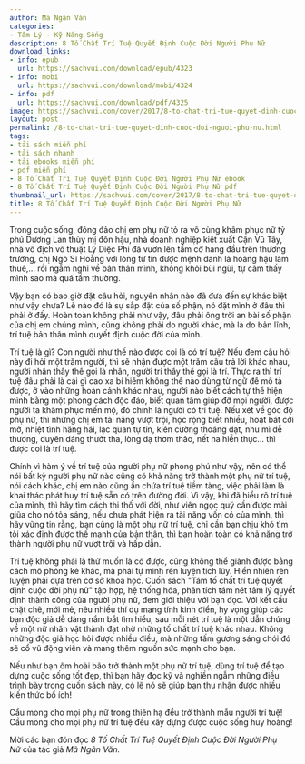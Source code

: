 ```yaml
---
author: Mã Ngân Văn
categories:
- Tâm Lý - Kỹ Năng Sống
description: 8 Tố Chất Trí Tuệ Quyết Định Cuộc Đời Người Phụ Nữ
download_links:
- info: epub
  url: https://sachvui.com/download/epub/4323
- info: mobi
  url: https://sachvui.com/download/mobi/4324
- info: pdf
  url: https://sachvui.com/download/pdf/4325
image: https://sachvui.com/cover/2017/8-to-chat-tri-tue-quyet-dinh-cuoc-doi-nguoi-phu-nu.jpg
layout: post
permalink: /8-to-chat-tri-tue-quyet-dinh-cuoc-doi-nguoi-phu-nu.html
tags:
- tải sách miễn phí
- tải sách nhanh
- tải ebooks miễn phí
- pdf miễn phí
- 8 Tố Chất Trí Tuệ Quyết Định Cuộc Đời Người Phụ Nữ ebook
- 8 Tố Chất Trí Tuệ Quyết Định Cuộc Đời Người Phụ Nữ pdf
thumbnail_url: https://sachvui.com/cover/2017/8-to-chat-tri-tue-quyet-dinh-cuoc-doi-nguoi-phu-nu.jpg
title: 8 Tố Chất Trí Tuệ Quyết Định Cuộc Đời Người Phụ Nữ
---
```


 <div class="item-desc text-justify"> <p>Trong cuộc sống, đông đảo chị em phụ nữ tỏ ra vô cùng khâm phục nữ tỷ phú Dương Lan thùy mị đôn hậu, nhà doanh nghiệp kiệt xuất Cận Vũ Tây, nhà vô địch võ thuật Lý Diệc Phi đã vươn lên tầm cỡ hàng đầu trên thương trường, chị Ngô Sĩ Hoằng với lòng tự tin được mệnh danh là hoàng hậu làm thuê,… rồi ngẫm nghĩ về bản thân mình, không khỏi bùi ngùi, tự cảm thấy mình sao mà quá tầm thường.</p><p>Vậy bạn có bao giờ đặt câu hỏi, nguyên nhân nào đã đưa đến sự khác biệt như vậy chưa? Lẽ nào đó là sự sắp đặt của số phận, nó đặt mình ở đâu thì phải ở đấy. Hoàn toàn không phải như vậy, đâu phải ông trời an bài số phận của chị em chúng mình, cũng không phải do người khác, mà là do bản lĩnh, trí tuệ bản thân mình quyết định cuộc đời của mình.</p><p>Trí tuệ là gì? Con người như thế nào được coi là có trí tuệ? Nếu đem câu hỏi này đi hỏi một trăm người, thì sẽ nhận được một trăm câu trả lời khác nhau, người nhân thấy thế gọi là nhân, người trí thấy thế gọi là trí. Thực ra thì trí tuệ đâu phải là cái gì cao xa bí hiểm không thể nào dùng từ ngữ để mô tả được, ở vào những hoàn cảnh khác nhau, người nào biết cách tự thể hiện mình bằng một phong cách độc đáo, biết quan tâm giúp đỡ mọi người, được người ta khâm phục mến mộ, đó chính là người có trí tuệ. Nếu xét về góc độ phụ nữ, thì những chị em tài năng vượt trội, học rộng biết nhiều, hoạt bát cởi mở, nhiệt tình hăng hái, lạc quan tự tin, kiên cường thoáng đạt, nhu mì dễ thương, duyên dáng thướt tha, lòng dạ thơm thảo, nết na hiền thục… thì được coi là trí tuệ.</p><p>Chính vì hàm ý về trí tuệ của người phụ nữ phong phú như vậy, nên có thể nói bất kỳ người phụ nữ nào cũng có khả năng trở thành một phụ nữ trí tuệ, nói cách khác, chị em nào cũng ẩn chứa trí tuệ tiềm tàng, việc phải làm là khai thác phát huy trí tuệ sẵn có trên đường đời. Vì vậy, khi đã hiểu rõ trí tuệ của mình, thì hãy tìm cách thi thố với đời, như viên ngọc quý cần được mài giũa cho nó tỏa sáng, nếu chưa phát hiện ra tài năng vốn có của mình, thì hãy vững tin rằng, bạn cũng là một phụ nữ trí tuệ, chỉ cần bạn chịu khó tìm tòi xác định được thế mạnh của bản thân, thì bạn hoàn toàn có khả năng trở thành người phụ nữ vượt trội và hấp dẫn.</p><p>Trí tuệ không phải là thứ muốn là có được, cũng không thể giành được bằng cách mô phỏng kẻ khác, mà phải tự mình rèn luyện tích lũy. Hiển nhiên rèn luyện phải dựa trên cơ sở khoa học. Cuốn sách "Tám tố chất trí tuệ quyết định cuộc đời phụ nữ" tập hợp, hệ thống hóa, phân tích tám nét tâm lý quyết định thành công của người phụ nữ, đem giới thiệu với bạn đọc. Với kết cấu chặt chẽ, mới mẻ, nêu nhiều thí dụ mang tính kinh điển, hy vọng giúp các bạn độc giả dễ dàng nắm bắt tìm hiểu, sau mỗi nét trí tuệ là một dẫn chứng về một nữ nhân vật thành đạt nhờ những tố chất trí tuệ khác nhau. Không những độc giả học hỏi được nhiều điều, mà những tấm gương sáng chói đó sẽ cổ vũ động viên và mang thêm nguồn sức mạnh cho bạn.</p><p>Nếu như bạn ôm hoài bão trở thành một phụ nữ trí tuệ, dùng trí tuệ để tạo dựng cuộc sống tốt đẹp, thì bạn hãy đọc kỹ và nghiền ngẫm những điều trình bày trong cuốn sách này, có lẽ nó sẽ giúp bạn thu nhận được nhiều kiến thức bổ ích!</p><p>Cầu mong cho mọi phụ nữ trong thiên hạ đều trở thành mẫu người trí tuệ! Cầu mong cho mọi phụ nữ trí tuệ đều xây dựng được cuộc sống huy hoàng!</p><p>Mời các bạn đón đọc <em>8 Tố Chất Trí Tuệ Quyết Định Cuộc Đời Người Phụ Nữ </em>của tác giả<em> Mã Ngân Văn.</em></p> </div>